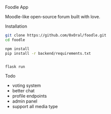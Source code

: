 Foodle App

Moodle-like open-source forum built with love.



Installation

```bash
git clone https://github.com/0xOral/foodle.git
cd foodle

npm install
pip install -r backend/requirements.txt


flask run
```

Todo
- voting system
- better chat
- profile endpoints
- admin panel
- support all media type
